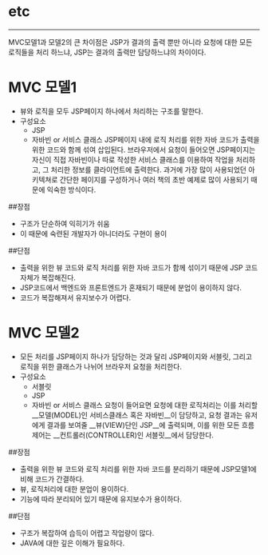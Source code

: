 # etc
--------------------------------------------

MVC모델1과 모델2의 큰 차이점은 JSP가 결과의 출력 뿐만 아니라 요청에 대한 모든 로직들을 처리 하느냐, JSP는 결과의 출력만 담당하느냐의 차이이다.

# MVC 모델1
 - 뷰와 로직을 모두 JSP페이지 하나에서 처리하는 구조를 말한다.
 - 구성요소
 	- JSP
 	- 자바빈 or 서비스 클래스
JSP페이지 내에 로직 처리를 위한 자바 코드가 출력을 위한 코드와 함께 섞여 삽입된다. 브라우저에서 요청이 들어오면 JSP페이지는 자신이 직접 자바빈이나 따로 작성한 서비스 클래스를 이용하여 작업을 처리하고, 그 처리한 정보를 클라이언트에 출력한다. 과거에 가장 많이 사용되었던 아키텍쳐로 간단한 페이지를 구성하거나 여러 책의 초반 예제로 많이 사용되기 때문에 익숙한 방식이다.
 	
##장점
 - 구조가 단순하여 익히기가 쉬움
 - 이 때문에 숙련된 개발자가 아니더라도 구현이 용이
 
##단점
 - 출력을 위한 뷰 코드와 로직 처리를 위한 자바 코드가 함께 섞이기 때문에 JSP 코드 자체가 복잡해진다.
 - JSP코드에서 백엔드와 프론트엔드가 혼재되기 때문에 분업이 용이하지 않다.
 - 코드가 복잡해져서 유지보수가 어렵다.
 
# MVC 모델2
 - 모든 처리를 JSP페이지 하나가 담당하는 것과 달리 JSP페이지와 서블릿, 그리고 로직을 위한 클래스가 나뉘어 브라우저 요청을 처리한다.
 - 구성요소
 	- 서블릿
 	- JSP
 	- 자바빈 or 서비스 클래스
요청이 들어요면 요청에 대한 로직처리는 이를 처리할 __모델(MODEL)인 서비스클래스 혹은 자바빈__이 담당하고, 요청 결과는 유저에게 결과를 보여줄 __뷰(VIEW)단인 JSP__에 출력되며, 이를 위한 모든 흐름제어는 __컨트롤러(CONTROLLER)인 서블릿__에서 담당한다.
 
##장점
 - 출력을 위한 뷰 코드와 로직 처리를 위한 자바 코드를 분리하기 때문에 JSP모델1에 비해 코드가 간결하다.
 - 뷰, 로직처리에 대한 분업이 용이하다.
 - 기능에 따라 분리되어 있기 때문에 유지보수가 용이하다.
 
##단점
 - 구조가 복잡하여 습득이 어렵고 작업량이 많다.
 - JAVA에 대한 깊은 이해가 필요하다.